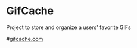 # GifCache
Project to store and organize a users' favorite GIFs

#[gifcache.com](http://www.gifcache.com)
